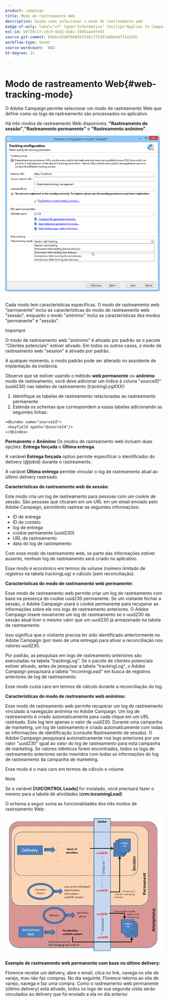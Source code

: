 ```yaml
---
product: campaign
title: Modo de rastreamento Web
description: Saiba como selecionar o modo de rastreamento web
badge-v7-only: label="v7" type="Informative" tooltip="Applies to Campaign Classic v7 only"
exl-id: b0f30c1f-cdc9-4ad2-8a6c-19d5aae4feb3
source-git-commit: 8debcd3d8fb883b3316cf75187a86bebf15a1d31
workflow-type: tm+mt
source-wordcount: '681'
ht-degree: 1%

---
```


# Modo de rastreamento Web{#web-tracking-mode}



O Adobe Campaign permite selecionar um modo de rastreamento Web que define como os logs de rastreamento são processados no aplicativo.

Há três modos de rastreamento Web disponíveis: **&quot;Rastreamento de sessão&quot;**,**&quot;Rastreamento permanente&quot;** e **&quot;Rastreamento anônimo&quot;**.

![](assets/s_ncs_install_deployment_wiz_tracking_mode.png)

Cada modo tem características específicas. O modo de rastreamento web &quot;permanente&quot; inclui as características do modo de rastreamento web &quot;sessão&quot;, enquanto o modo &quot;anônimo&quot; inclui as características dos modos &quot;permanente&quot; e &quot;sessão&quot;.

>[!IMPORTANT]
>
>O modo de rastreamento web &quot;anônimo&quot; é ativado por padrão se o pacote &quot;Clientes potenciais&quot; estiver ativado. Em todos os outros casos, o modo de rastreamento web &quot;session&quot; é ativado por padrão.
>
>A qualquer momento, o modo padrão pode ser alterado no assistente de implantação da instância.

Observe que se estiver usando o método **web permanente** ou **anônimo** modo de rastreamento, você deve adicionar um índice à coluna &quot;sourceID&quot; (uuid230) nas tabelas de rastreamento (trackingLogXXX):

1. Identifique as tabelas de rastreamento relacionadas ao rastreamento permanente.
1. Estenda os schemas que correspondem a essas tabelas adicionando as seguintes linhas:

```
<dbindex name="sourceId">
 <keyfield xpath="@sourceId"/>
</dbindex>
```

**Permanente** e **Anônimo** Os modos de rastreamento web incluem duas opções: **Entrega forçada** e **Última entrega**.

A variável **Entrega forçada** option permite especificar o identificador do delivery (@jobid) durante o rastreamento.

A variável **Última entrega** permite vincular o log de rastreamento atual ao último delivery rastreado.

**Características do rastreamento web da sessão:**

Este modo cria um log de rastreamento para pessoas com um cookie de sessão. São pessoas que clicaram em um URL em um email enviado pelo Adobe Campaign, permitindo rastrear as seguintes informações:

* ID de entrega
* ID de contato
* log de entrega
* cookie permanente (uuid230)
* URL de rastreamento
* data do log de rastreamento

Com esse modo de rastreamento web, se parte das informações estiver ausente, nenhum log de rastreamento será criado no aplicativo.

Esse modo é econômico em termos de volume (número limitado de registros na tabela trackingLog) e cálculo (sem reconciliação).

**Características do modo de rastreamento web permanente:**

Esse modo de rastreamento web permite criar um log de rastreamento com base na presença do cookie uuid230 permanente. Se um visitante fechar a sessão, o Adobe Campaign usará o cookie permanente para recuperar as informações sobre ele nos logs de rastreamento anteriores. O Adobe Campaign insere novamente um log de rastreamento se o uuid230 da sessão atual tiver o mesmo valor que um uuid230 já armazenado na tabela de rastreamento.

Isso significa que o visitante precisa ter sido identificado anteriormente no Adobe Campaign (por meio de uma entrega) para ativar a reconciliação nos valores uuid230.

Por padrão, as pesquisas em logs de rastreamento anteriores são executadas na tabela &quot;trackingLog&quot;. Se o pacote de clientes potenciais estiver ativado, antes de pesquisar a tabela &quot;trackingLog&quot;, o Adobe Campaign pesquisará a tabela &quot;incomingLead&quot; em busca de registros anteriores de log de rastreamento.

Esse modo custa caro em termos de cálculo durante a reconciliação do log.

**Características do modo de rastreamento web anônimo:**

Esse modo de rastreamento web permite recuperar um log de rastreamento vinculado à navegação anônima no Adobe Campaign. Um log de rastreamento é criado automaticamente para cada clique em um URL rastreado. Este log tem apenas o valor de uuid230. Durante uma campanha de marketing, um log de rastreamento é criado automaticamente com todas as informações de identificação (consulte Rastreamento de sessão). O Adobe Campaign pesquisará automaticamente nos logs anteriores por um valor &quot;uuid230&quot; igual ao valor do log de rastreamento para esta campanha de marketing. Se valores idênticos forem encontrados, todos os logs de rastreamento anteriores serão inseridos com todas as informações do log de rastreamento da campanha de marketing.

Esse modo é o mais caro em termos de cálculo e volume.

>[!NOTE]
>
>Se a variável **[!UICONTROL Leads]** for instalado, você precisará fazer o mesmo para a tabela de atividades (**crm:incomingLead**)

O schema a seguir soma as funcionalidades dos três modos de rastreamento Web:

![](assets/s_ncs_install_deployment_wiz_tracking_schema_mode.png)

**Exemplo de rastreamento web permanente com base no último delivery:**

Florence recebe um delivery, abre o email, clica no link, navega no site de varejo, mas não faz compras. No dia seguinte, Florence retorna ao site de varejo, navega e faz uma compra. Como o rastreamento web permanente (último delivery) está ativado, todos os logs de sua segunda visita serão vinculados ao delivery que foi enviado a ela no dia anterior.
